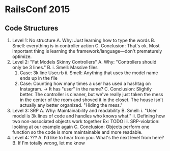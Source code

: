 # RailsConf 2015
## Code Structures

1. Level 1: No structure
  A. Why: Just learning how to type the words
  B. Smell: everything is in controller action
  C. Conclusion: That's ok. Most important thing is learning the framework/language—don't prematurely optimize.
2. Level 2: "Fat Models Skinny Controllers"
  A. Why: "Controllers should only be 3 lines."
  B.
    i. Smell: Massive files
      1. Case: 3k line User.rb
    ii. Smell: Anything that uses the model name ends up in the file
      1. Case: Counting how many times a user has used a hashtag on Instagram.
         -> It has "user" in the name?
  C. Conclusion: Slightly better. The controller is cleaner, but we've really just taken the mess in the center of the room and shoved it in the closet. The house isn't actually any better organized. "Hiding the mess."
3. Level 3: SRP
  A. Why: Maintainability and readability
  B. Smell:
    i. "User model is 3k lines of code and handles who knows what."
    ii. Defining how two non-associated objects work together
      Ex: TODO
    iii. SRP-violation: looking at our example again
  C. Conclusion: Objects perform one function so the code is more maintainable and more readable.
4. Level 4: ???
  A. I'd like to hear from you. What's the next level from here?
  B. If I'm totally wrong, let me know
